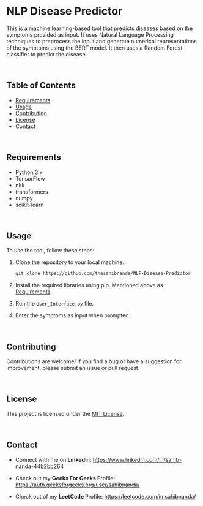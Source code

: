 # NLP Disease Predictor

This is a machine learning-based tool that predicts diseases based on the symptoms provided as input. It uses Natural Language Processing techniques to preprocess the input and generate numerical representations of the symptoms using the BERT model. It then uses a Random Forest classifier to predict the disease.

<br>

## Table of Contents

- [Requirements](#requirements)
- [Usage](#usage)
- [Contributing](#contributing)
- [License](#license)
- [Contact](#contact)

<br>

## Requirements

- Python 3.x
- TensorFlow
- nltk
- transformers
- numpy
- scikit-learn

<br>

## Usage

To use the tool, follow these steps:

1. Clone the repository to your local machine.

    ```bash
    git clone https://github.com/thesahibnanda/NLP-Disease-Predictor
    ```
    
2. Install the required libraries using pip. Mentioned above as [Requirements](#requirements)
3. Run the `User_Interface.py` file.
4. Enter the symptoms as input when prompted.

<br>

## Contributing

Contributions are welcome! If you find a bug or have a suggestion for improvement, please submit an issue or pull request.

<br>

## License

This project is licensed under the [MIT License](LICENSE).

<br>

## Contact

- Connect with me on <b> LinkedIn</b>: https://www.linkedin.com/in/sahib-nanda-44b2bb264

- Check out my <b> Geeks For Geeks </b> Profile: https://auth.geeksforgeeks.org/user/sahibnanda/

- Check out of my <b> LeetCode </b> Profile: https://leetcode.com/imsahibnanda/

